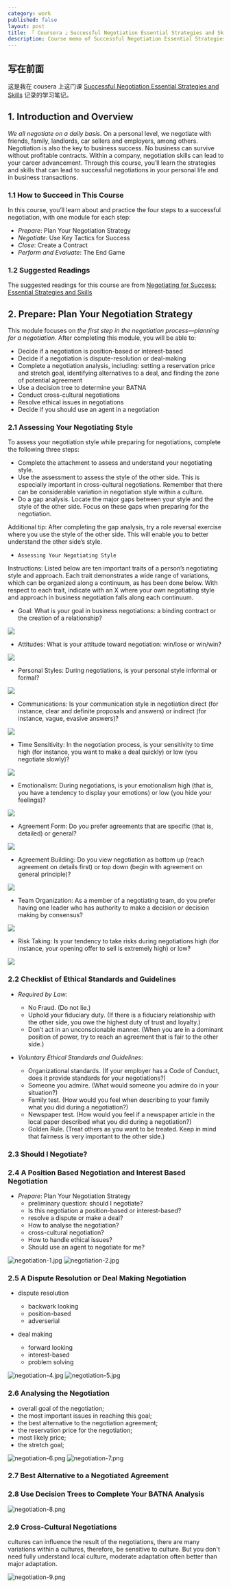 ```yaml
---
category: work
published: false
layout: post
title: 『 Coursera 』Successful Negotiation Essential Strategies and Skills
description: Course memo of Successful Negotiation Essential Strategies and Skills on coursera.
---
```



## 写在前面

这是我在 cousera 上这门课 [Successful Negotiation Essential Strategies and Skills](https://www.coursera.org/learn/negotiation-skills) 记录的学习笔记。


## 1. Introduction and Overview

*We all negotiate on a daily basis*. On a personal level, we negotiate with friends, family, landlords, car sellers and employers, among others. Negotiation is also the key to business success. No business can survive without profitable contracts. Within a company, negotiation skills can lead to your career advancement. Through this course, you’ll learn the strategies and skills that can lead to successful negotiations in your personal life and in business transactions.


### 1.1 How to Succeed in This Course

In this course, you’ll learn about and practice the four steps to a successful negotiation, with one module for each step:

- *Prepare*: Plan Your Negotiation Strategy
- *Negotiate*: Use Key Tactics for Success
- *Close*: Create a Contract
- *Perform and Evaluate*: The End Game

### 1.2 Suggested Readings

The suggested readings for this course are from [Negotiating for Success: Essential Strategies and Skills](https://www.theseus.fi/bitstream/handle/10024/42807/Mahmoodi_Kosar.pdf?sequence=1)


## 2. Prepare: Plan Your Negotiation Strategy


This module focuses on *the first step in the negotiation process—planning for a negotiation*. After completing this module, you will be able to:

- Decide if a negotiation is position-based or interest-based
- Decide if a negotiation is dispute-resolution or deal-making
- Complete a negotiation analysis, including: setting a reservation price and stretch goal, identifying alternatives to a deal, and finding the zone of potential agreement
- Use a decision tree to determine your BATNA
- Conduct cross-cultural negotiations
- Resolve ethical issues in negotiations
- Decide if you should use an agent in a negotiation

### 2.1 Assessing Your Negotiating Style

To assess your negotiation style while preparing for negotiations, complete the following three steps:

>>
- Complete the attachment to assess and understand your negotiating style.
- Use the assessment to assess the style of the other side. This is especially important in cross-cultural negotiations. Remember that there can be considerable variation in negotiation style within a culture.
- Do a gap analysis. Locate the major gaps between your style and the style of the other side. Focus on these gaps when preparing for the negotiation.

Additional tip: After completing the gap analysis, try a role reversal exercise where you use the style of the other side. This will enable you to better understand the other side’s style.

- `Assessing Your Negotiating Style`

Instructions: Listed below are ten important traits of a person’s negotiating style and approach. Each trait demonstrates a wide range of variations, which can be organized along a continuum, as has been done below. With respect to each trait, indicate with an X where your own negotiating style and approach in business negotiation falls along each continuum.

- Goal: What is your goal in business negotiations: a binding contract or the creation of a relationship?

![](http://litaotao.github.io/images/goal.png)

- Attitudes: What is your attitude toward negotiation: win/lose or win/win?

![](http://litaotao.github.io/images/attitudes.png)

- Personal Styles: During negotiations, is your personal style informal or formal?

![](http://litaotao.github.io/images/personal%20styles.png)

- Communications: Is your communication style in negotiation direct (for instance, clear and definite proposals and answers) or indirect (for instance, vague, evasive answers)?

![](http://litaotao.github.io/images/communications.png)

- Time Sensitivity: In the negotiation process, is your sensitivity to time high (for instance, you want to make a deal quickly) or low (you negotiate slowly)?

![](http://litaotao.github.io/images/high%3Alow.png)

- Emotionalism: During negotiations, is your emotionalism high (that is, you have a tendency to display your emotions) or low (you hide your feelings)?

![](http://litaotao.github.io/images/high%3Alow.png)

- Agreement Form: Do you prefer agreements that are specific (that is, detailed) or general?

![](http://litaotao.github.io/images/agreement%20form.png)

- Agreement Building: Do you view negotiation as bottom up (reach agreement on details first) or top down (begin with agreement on general principle)?

![](http://litaotao.github.io/images/agreement%20building.png)

- Team Organization: As a member of a negotiating team, do you prefer having one leader who has authority to make a decision or decision making by consensus?

![](http://litaotao.github.io/images/team%20organization.png)

- Risk Taking: Is your tendency to take risks during negotiations high (for instance, your opening offer to sell is extremely high) or low?

![](http://litaotao.github.io/images/high%3Alow.png)


### 2.2 Checklist of Ethical Standards and Guidelines

- *Required by Law*:

    - No Fraud. (Do not lie.)
    - Uphold your fiduciary duty. (If there is a fiduciary relationship with the other side, you owe the highest duty of trust and loyalty.)
    - Don’t act in an unconscionable manner. (When you are in a dominant position of power, try to reach an agreement that is fair to the other side.)
    
- *Voluntary Ethical Standards and Guidelines*:

    - Organizational standards. (If your employer has a Code of Conduct, does it provide standards for your negotiations?)
    - Someone you admire. (What would someone you admire do in your situation?)
    - Family test. (How would you feel when describing to your family what you did during a negotiation?)
    - Newspaper test. (How would you feel if a newspaper article in the local paper described what you did during a negotiation?)
    - Golden Rule. (Treat others as you want to be treated. Keep in mind that fairness is very important to the other side.)

### 2.3 Should I Negotiate?

### 2.4 A Position Based Negotiation and Interest Based Negotiation

- *Prepare*: Plan Your Negotiation Strategy
    - preliminary question: should I negotiate?
    - Is this negotiation a position-based or interest-based?
    - resolve a dispute or make a deal?
    - How to analyse the negotiation?
    - cross-cultural negotiation?
    - How to handle ethical issues?
    - Should use an agent to negotiate for me?

![negotiation-1.jpg](http://litaotao.github.io/images/negotiation-1.jpg)
![negotiation-2.jpg](http://litaotao.github.io/images/negotiation-2.jpg)

### 2.5 A Dispute Resolution or Deal Making Negotiation

- dispute resolution
    - backwark looking
    - position-based
    - adverserial

- deal making
    - forward looking
    - interest-based
    - problem solving

![negotiation-4.jpg](http://litaotao.github.io/images/negotiation-4.jpg)
![negotiation-5.jpg](http://litaotao.github.io/images/negotiation-5.jpg)

### 2.6 Analysing the Negotiation

- overall goal of the negotiation;
- the most important issues in reaching this goal;
- the best alternative to the negotiation agreement;
- the reservation price for the negotiation;
- most likely price;
- the stretch goal;

![negotiation-6.png](../images/negotiation-6.png)
![negotiation-7.png](../images/negotiation-7.png)

### 2.7 Best Alternative to a Negotiated Agreement

### 2.8 Use Decision Trees to Complete Your BATNA Analysis

![negotiation-8.png](../images/negotiation-8.png)


### 2.9 Cross-Cultural Negotiations

cultures can influence the result of the negotiations, there are many variations within a cultures, therefore, be sensitive to culture. But you don't need fully understand local culture, moderate adaptation often better than major adaptation.

![negotiation-9.png](../images/negotiation-9.png)




